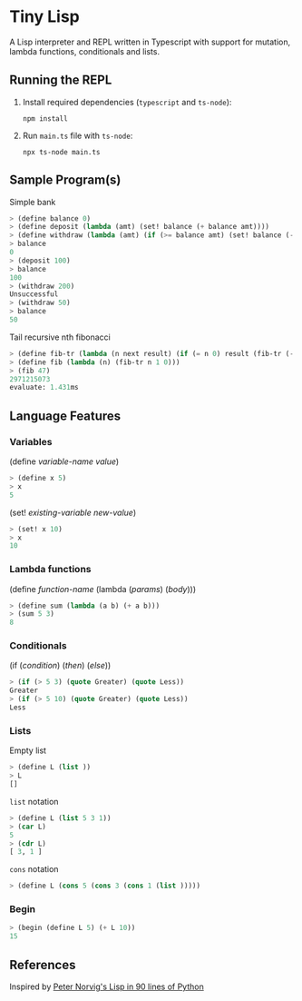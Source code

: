 # Tiny Lisp

A Lisp interpreter and REPL written in Typescript with support for mutation, lambda functions, conditionals and lists.

## Running the REPL

1. Install required dependencies (`typescript` and `ts-node`):
   ```
   npm install
   ```
2. Run `main.ts` file with `ts-node`:
   ```
   npx ts-node main.ts
   ```

## Sample Program(s)

Simple bank

```lisp
> (define balance 0)
> (define deposit (lambda (amt) (set! balance (+ balance amt))))
> (define withdraw (lambda (amt) (if (>= balance amt) (set! balance (- balance amt)) (quote Unsuccessful))))
> balance
0
> (deposit 100)
> balance
100
> (withdraw 200)
Unsuccessful
> (withdraw 50)
> balance
50
```

Tail recursive nth fibonacci

```lisp
> (define fib-tr (lambda (n next result) (if (= n 0) result (fib-tr (- n 1) (+ next result) next))))
> (define fib (lambda (n) (fib-tr n 1 0)))
> (fib 47)
2971215073
evaluate: 1.431ms
```

## Language Features

### Variables

(define _variable-name_ _value_)

```lisp
> (define x 5)
> x
5
```

(set! _existing-variable_ _new-value_)

```lisp
> (set! x 10)
> x
10
```

### Lambda functions

(define _function-name_ (lambda (_params_) (_body_)))

```lisp
> (define sum (lambda (a b) (+ a b)))
> (sum 5 3)
8
```

### Conditionals

(if (_condition_) (_then_) (_else_))

```lisp
> (if (> 5 3) (quote Greater) (quote Less))
Greater
> (if (> 5 10) (quote Greater) (quote Less))
Less
```

### Lists

Empty list

```lisp
> (define L (list ))
> L
[]
```

`list` notation

```lisp
> (define L (list 5 3 1))
> (car L)
5
> (cdr L)
[ 3, 1 ]
```

`cons` notation

```lisp
> (define L (cons 5 (cons 3 (cons 1 (list )))))
```

### Begin

```lisp
> (begin (define L 5) (+ L 10))
15
```

## References

Inspired by [Peter Norvig's Lisp in 90 lines of Python](http://norvig.com/lispy.html)
